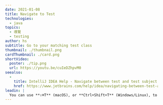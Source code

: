 ```yaml
---
date: 2021-01-08
title: Navigate to Test
technologies:
  - java
topics:
  - 導覽
  - testing
author: hs
subtitle: Go to your matching test class
thumbnail: ./thumbnail.png
cardThumbnail: ./card.png
shortVideo:
  poster: ./tip.png
  url: https://youtu.be/cuIeDZhpvM0
seealso:
  - 
    title: IntelliJ IDEA Help - Navigate between test and test subject
    href: https://www.jetbrains.com/help/idea/navigating-between-test-and-test-subject.html
leadin: |
  You can use **⇧⌘T** (macOS), or **Ctrl+Shift+T** (Windows/Linux), to navigate to a test class and back again.
---
```


